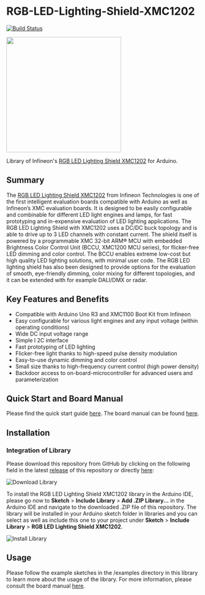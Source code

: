 # RGB-LED-Lighting-Shield-XMC1202

[![Build Status](https://travis-ci.org/Infineon/RGB-LED-Lighting-Shield-XMC1202.svg?branch=master)](https://travis-ci.org/Infineon/RGB-LED-Lighting-Shield-XMC1202)

<img src="https://www.infineon.com/export/sites/default/media/products/Microcontrollers/RGB_LED_Shield_with_XMC1202_plain.jpg_1716340521.jpg" width="300">

Library of Infineon's [RGB LED Lighting Shield XMC1202](https://www.infineon.com/cms/de/product/evaluation-boards/kit_led_xmc1202_as_01/) for Arduino.

## Summary
The [RGB LED Lighting Shield XMC1202](https://www.infineon.com/cms/de/product/evaluation-boards/kit_led_xmc1202_as_01/) from Infineon Technologies is one of the first intelligent evaluation boards compatible with Arduino as well as Infineon’s XMC evaluation boards. It is designed to be easily configurable and combinable for different LED light engines and lamps, for fast prototyping and in-expensive evaluation of LED lighting applications. 
The RGB LED Lighting Shield with XMC1202 uses a DC/DC buck topology and is able to drive up to 3 LED channels with constant current. The shield itself is powered by a programmable XMC 32-bit ARM® MCU with embedded Brightness Color Control Unit (BCCU, XMC1200 MCU series), for flicker-free LED dimming and color control. 
The BCCU enables extreme low-cost but high quality LED lighting solutions, with minimal user code. The RGB LED lighting shield has also been designed to provide options for the evaluation of smooth, eye-friendly dimming, color mixing for different topologies, and it can be extended with for example DALI/DMX or radar.

## Key Features and Benefits
* Compatible with Arduino Uno R3 and XMC1100 Boot Kit from Infineon
* Easy configurable for various light engines and any input voltage (within operating conditions)
* Wide DC input voltage range
* Simple I 2C interface
* Fast prototyping of LED lighting
* Flicker-free light thanks to high-speed pulse density modulation
* Easy-to-use dynamic dimming and color control
* Small size thanks to high-frequency current control (high power density)
* Backdoor access to on-board-microcontroller for advanced users and parameterization

## Quick Start and Board Manual
Please find the quick start guide [here](https://www.infineon.com/dgdl/Infineon-Quick_Start_Guide_RGB_LED_Lighting_Shield_with_XMC1202_for_Arduino.pdf-GS-v01_00-EN.pdf?fileId=5546d46249be182c0149cceef31d7373). The board manual can be found [here](https://www.infineon.com/dgdl/Infineon-Board_Manual_-_XMC1202_-_RGB_LED_Lighting_Shield_with_XMC1202_for_Arduino_-_v1_0-UM-v01_00-EN.pdf?fileId=5546d46249be182c0149ccca3860734d).

## Installation

### Integration of Library
Please download this repository from GitHub by clicking on the following field in the latest [release](https://github.com/Infineon/RGB-LED-Lighting-Shield-XMC1202/releases) of this repository or directly [here](https://github.com/Infineon/RGB-LED-Lighting-Shield-XMC1202/releases/download/v1.0.0/RGB-LED-Lighting-Shield-XMC1202.zip):

![Download Library](https://raw.githubusercontent.com/infineon/assets/master/Pictures/Releases_Generic.jpg)

To install the RGB LED Lighting Shield XMC1202 library in the Arduino IDE, please go now to **Sketch** > **Include Library** > **Add .ZIP Library...** in the Arduino IDE and navigate to the downloaded .ZIP file of this repository. The library will be installed in your Arduino sketch folder in libraries and you can select as well as include this one to your project under **Sketch** > **Include Library** > **RGB LED Lighting Shield XMC1202**.

![Install Library](https://raw.githubusercontent.com/infineon/assets/master/Pictures/Library_Install_ZIP.png)

## Usage
Please follow the example sketches in the /examples directory in this library to learn more about the usage of the library. For more information, please consult the board manual [here](https://www.infineon.com/dgdl/Infineon-Board_Manual_-_XMC1202_-_RGB_LED_Lighting_Shield_with_XMC1202_for_Arduino_-_v1_0-UM-v01_00-EN.pdf?fileId=5546d46249be182c0149ccca3860734d).
